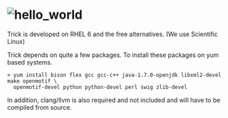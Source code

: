 ![hello_world](https://raw.github.com/alexlin0/hello_world/master/trick-0.png)
===========

Trick is developed on RHEL 6 and the free alternatives. (We use Scientific Linux)

Trick depends on quite a few packages.  To install these packages on yum based systems.

    > yum install bison flex gcc gcc-c++ java-1.7.0-openjdk libxml2-devel make openmotif \
      openmotif-devel python python-devel perl swig zlib-devel

In addition, clang/llvm is also required and not included and will have to be compiled from source.
